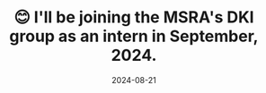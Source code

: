 ---
title: 😊 I'll be joining the MSRA's DKI group as an intern in September, 2024.
summary: Microsoft Research Lab – Asia ~ Beijing, China
date: 2024-08-21
---